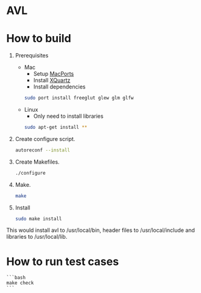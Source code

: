 AVL
===

How to build
============

1. Prerequisites
	- Mac
		* Setup [MacPorts](http://guide.macports.org)
		* Install [XQuartz](https://xquartz.macosforge.org/)
		* Install dependencies
		```bash
		sudo port install freeglut glew glm glfw
		```
	- Linux
		* Only need to install libraries
		```bash
		sudo apt-get install **
		```

2. Create configure script.
	```bash
	autoreconf --install
	```

3. Create Makefiles.
	```bash
	./configure
	```

4. Make.
	```bash
	make
	```

5. Install
	```bash
	sudo make install
	```
This would install avl to /usr/local/bin, header files to /usr/local/include
and libraries to /usr/local/lib.

How to run test cases
=====================
	```bash
	make check
	```
